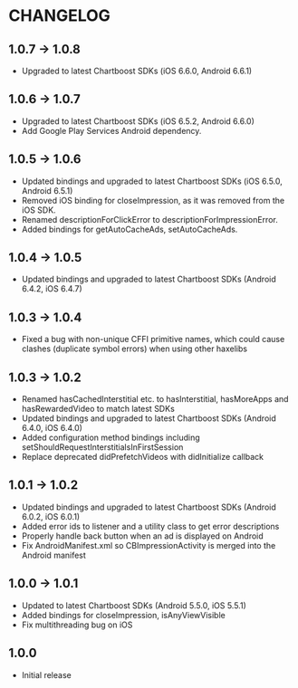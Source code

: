 # CHANGELOG

## 1.0.7 -> 1.0.8
 * Upgraded to latest Chartboost SDKs (iOS 6.6.0, Android 6.6.1)

## 1.0.6 -> 1.0.7
 * Upgraded to latest Chartboost SDKs (iOS 6.5.2, Android 6.6.0)
 * Add Google Play Services Android dependency.

## 1.0.5 -> 1.0.6
 * Updated bindings and upgraded to latest Chartboost SDKs (iOS 6.5.0, Android 6.5.1)
 * Removed iOS binding for closeImpression, as it was removed from the iOS SDK.
 * Renamed descriptionForClickError to descriptionForImpressionError.
 * Added bindings for getAutoCacheAds, setAutoCacheAds.

## 1.0.4 -> 1.0.5
 * Updated bindings and upgraded to latest Chartboost SDKs (Android 6.4.2, iOS 6.4.7)

## 1.0.3 -> 1.0.4
* Fixed a bug with non-unique CFFI primitive names, which could cause clashes (duplicate symbol errors) when using other haxelibs

## 1.0.3 -> 1.0.2
* Renamed hasCachedInterstitial etc. to hasInterstitial, hasMoreApps and hasRewardedVideo to match latest SDKs
* Updated bindings and upgraded to latest Chartboost SDKs (Android 6.4.0, iOS 6.4.0)
* Added configuration method bindings including setShouldRequestInterstitialsInFirstSession
* Replace deprecated didPrefetchVideos with didInitialize callback

## 1.0.1 -> 1.0.2
* Updated bindings and upgraded to latest Chartboost SDKs (Android 6.0.2, iOS 6.0.1)
* Added error ids to listener and a utility class to get error descriptions
* Properly handle back button when an ad is displayed on Android
* Fix AndroidManifest.xml so CBImpressionActivity is merged into the Android manifest

## 1.0.0 -> 1.0.1
* Updated to latest Chartboost SDKs (Android 5.5.0, iOS 5.5.1)
* Added bindings for closeImpression, isAnyViewVisible
* Fix multithreading bug on iOS

## 1.0.0
* Initial release
